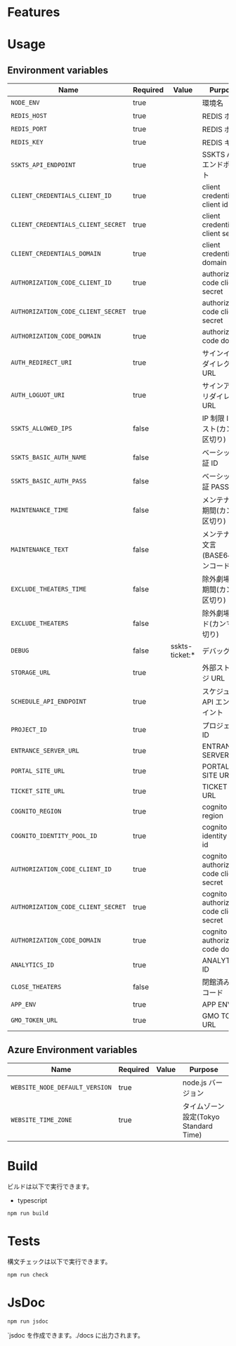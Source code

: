 # Features

# Usage

## Environment variables

| Name                               | Required | Value           | Purpose                                  |
| ---------------------------------- | -------- | --------------- | ---------------------------------------- |
| `NODE_ENV`                         | true     |                 | 環境名                                   |
| `REDIS_HOST`                       | true     |                 | REDIS ホスト                             |
| `REDIS_PORT`                       | true     |                 | REDIS ポート                             |
| `REDIS_KEY`                        | true     |                 | REDIS キー                               |
| `SSKTS_API_ENDPOINT`               | true     |                 | SSKTS API エンドポイント                 |
| `CLIENT_CREDENTIALS_CLIENT_ID`     | true     |                 | client credentials client id             |
| `CLIENT_CREDENTIALS_CLIENT_SECRET` | true     |                 | client credentials client secret         |
| `CLIENT_CREDENTIALS_DOMAIN`        | true     |                 | client credentials domain                |
| `AUTHORIZATION_CODE_CLIENT_ID`     | true     |                 | authorization code client secret         |
| `AUTHORIZATION_CODE_CLIENT_SECRET` | true     |                 | authorization code client secret         |
| `AUTHORIZATION_CODE_DOMAIN`        | true     |                 | authorization code domain                |
| `AUTH_REDIRECT_URI`                | true     |                 | サインインリダイレクト URL               |
| `AUTH_LOGUOT_URI`                  | true     |                 | サインアウトリダイレクト URL             |
| `SSKTS_ALLOWED_IPS`                | false    |                 | IP 制限 IP リスト(カンマ区切り)          |
| `SSKTS_BASIC_AUTH_NAME`            | false    |                 | ベーシック認証 ID                        |
| `SSKTS_BASIC_AUTH_PASS`            | false    |                 | ベーシック認証 PASS                      |
| `MAINTENANCE_TIME`                 | false    |                 | メンテナンス期間(カンマ区切り)           |
| `MAINTENANCE_TEXT`                 | false    |                 | メンテナンス文言(BASE64 エンコード)      |
| `EXCLUDE_THEATERS_TIME`            | false    |                 | 除外劇場設定期間(カンマ区切り)           |
| `EXCLUDE_THEATERS`                 | false    |                 | 除外劇場コード(カンマ区切り)             |
| `DEBUG`                            | false    | sskts-ticket:\* | デバッグ                                 |
| `STORAGE_URL`                      | true     |                 | 外部ストレージ URL                       |
| `SCHEDULE_API_ENDPOINT`            | true     |                 | スケジュール API エンドポイント          |
| `PROJECT_ID`                       | true     |                 | プロジェクト ID                          |
| `ENTRANCE_SERVER_URL`              | true     |                 | ENTRANCE SERVER URL                      |
| `PORTAL_SITE_URL`                  | true     |                 | PORTAL SITE URL                          |
| `TICKET_SITE_URL`                  | true     |                 | TICKET SITE URL                          |
| `COGNITO_REGION`                   | true     |                 | cognito region                           |
| `COGNITO_IDENTITY_POOL_ID`         | true     |                 | cognito identity pool id                 |
| `AUTHORIZATION_CODE_CLIENT_ID`     | true     |                 | cognito authorization code client secret |
| `AUTHORIZATION_CODE_CLIENT_SECRET` | true     |                 | cognito authorization code client secret |
| `AUTHORIZATION_CODE_DOMAIN`        | true     |                 | cognito authorization code domain        |
| `ANALYTICS_ID`                     | true     |                 | ANALYTICS ID                             |
| `CLOSE_THEATERS`                   | false    |                 | 閉館済み施設コード                       |
| `APP_ENV`                          | true     |                 | APP ENV                                  |
| `GMO_TOKEN_URL`                    | true     |                 | GMO TOKEN URL                            |

## Azure Environment variables

| Name                           | Required | Value | Purpose                               |
| ------------------------------ | -------- | ----- | ------------------------------------- |
| `WEBSITE_NODE_DEFAULT_VERSION` | true     |       | node.js バージョン                    |
| `WEBSITE_TIME_ZONE`            | true     |       | タイムゾーン設定(Tokyo Standard Time) |

# Build

ビルドは以下で実行できます。

-   typescript

```shell
npm run build
```

# Tests

構文チェックは以下で実行できます。

```shell
npm run check
```

# JsDoc

```shell
npm run jsdoc
```

`jsdoc を作成できます。./docs に出力されます。
